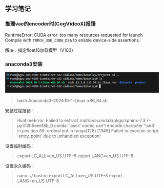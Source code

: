 ## 学习笔记

### 推理vae的encoder时(CogVideoX)报错	
RuntimeError: CUDA error: too many resources requested for launch
Compile with `TORCH_USE_CUDA_DSA` to enable device-side assertions.

解决：指定float16加载模型（V100）


### anaconda3安装
![输入图片说明](/imgs/2024-11-26/q8NM1SYwIBQ1gY8w.png)
>bash Anaconda3-2024.10-1-Linux-x86_64.sh

安装过程报错：
>RuntimeError: Failed to extract /opt/anaconda3/pkgs/sphinx-7.3.7-py312h5eee18b_0.conda: 'ascii' codec can't encode character '\xe4' in position 89: ordinal not in range(128)
[1349] Failed to execute script 'entry_point' due to unhandled exception!

设置临时编码：
>export LC_ALL=en_US.UTF-8
>export LANG=en_US.UTF-8


设置永久编码：
>nano ~/.bashrc
>export LC_ALL=en_US.UTF-8
>export LANG=en_US.UTF-8

<!--stackedit_data:
eyJoaXN0b3J5IjpbMTI0MDcxODE0NywtMTYwOTU5NTcxMV19
-->